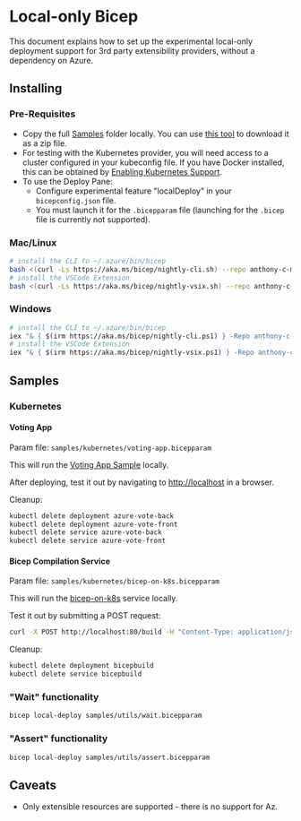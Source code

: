 # Local-only Bicep
This document explains how to set up the experimental local-only deployment support for 3rd party extensibility providers, without a dependency on Azure.

## Installing
### Pre-Requisites
* Copy the full [Samples](../src/Bicep.LocalDeploy/samples) folder locally. You can use [this tool](https://download-directory.github.io/?url=https%3A%2F%2Fgithub.com%2Fanthony-c-martin%2Fbicep%2Ftree%2Fmain%2Fsrc%2FBicep.LocalDeploy%2Fsamples) to download it as a zip file.
* For testing with the Kubernetes provider, you will need access to a cluster configured in your kubeconfig file. If you have Docker installed, this can be obtained by [Enabling Kubernetes Support](https://docs.docker.com/desktop/kubernetes/).
* To use the Deploy Pane:
    * Configure experimental feature "localDeploy" in your `bicepconfig.json` file.
    * You must launch it for the `.bicepparam` file (launching for the `.bicep` file is currently not supported).

### Mac/Linux
```sh
# install the CLI to ~/.azure/bin/bicep
bash <(curl -Ls https://aka.ms/bicep/nightly-cli.sh) --repo anthony-c-martin/bicep
# install the VSCode Extension
bash <(curl -Ls https://aka.ms/bicep/nightly-vsix.sh) --repo anthony-c-martin/bicep
```

### Windows
```sh
# install the CLI to ~/.azure/bin/bicep
iex "& { $(irm https://aka.ms/bicep/nightly-cli.ps1) } -Repo anthony-c-martin/bicep"
# install the VSCode Extension
iex "& { $(irm https://aka.ms/bicep/nightly-vsix.ps1) } -Repo anthony-c-martin/bicep"
```

## Samples
### Kubernetes
#### Voting App
Param file: `samples/kubernetes/voting-app.bicepparam`

This will run the [Voting App Sample](https://github.com/Azure-Samples/azure-voting-app-redis) locally.

After deploying, test it out by navigating to [http://localhost](http://localhost) in a browser.

Cleanup:
```sh
kubectl delete deployment azure-vote-back
kubectl delete deployment azure-vote-front
kubectl delete service azure-vote-back
kubectl delete service azure-vote-front
```

#### Bicep Compilation Service
Param file: `samples/kubernetes/bicep-on-k8s.bicepparam`

This will run the [bicep-on-k8s](https://github.com/anthony-c-martin/bicep-on-k8s) service locally.

Test it out by submitting a POST request:
```sh
curl -X POST http://localhost:80/build -H "Content-Type: application/json" -d "{\"bicepContents\": \"param foo string\"}"
```

Cleanup:
```sh
kubectl delete deployment bicepbuild 
kubectl delete service bicepbuild
```

### "Wait" functionality
```sh
bicep local-deploy samples/utils/wait.bicepparam
```

### "Assert" functionality
```sh
bicep local-deploy samples/utils/assert.bicepparam
```

## Caveats
* Only extensible resources are supported - there is no support for Az.